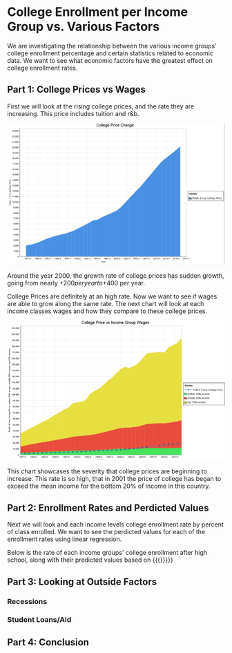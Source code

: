 # College Enrollment per Income Group vs. Various Factors

We are investigating the relationship between the various income groups' college enrollment percentage and certain statistics related to economic data. We want to see what economic factors have the greatest effect on college enrollment rates.

## Part 1: College Prices vs Wages

First we will look at the rising college prices, and the rate they are increasing. This price includes tuition and r&b.

![alt_text](https://github.com/peralegh/480/blob/master/College%20Price.png "College Price")

Around the year 2000, the growth rate of college prices has sudden growth, going from nearly +$200 per year to +$400 per year.


College Prices are definitely at an high rate. Now we want to see if wages are able to grow along the same rate. The next chart will look at each income classes wages and how they compare to these college prices.

![alt text](https://github.com/peralegh/480/blob/master/CollegePricevsIncome.png "College Prices and Income Group Wages")

This chart showcases the severity that college prices are beginning to increase. This rate is so high, that in 2001 the price of college has began to exceed the mean income for the bottom 20% of income in this country.

## Part 2: Enrollment Rates and Perdicted Values

Next we will look and each income levels college enrollment rate by percent of class enrolled. We want to see the perdicted values for each of the enrollment rates using linear regression.

Below is the rate of each income groups' college enrollment after high school, along with their predicted values based on {{{}}}}}

## Part 3: Looking at Outside Factors

### Recessions
### Student Loans/Aid

## Part 4: Conclusion
